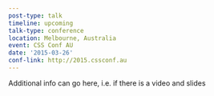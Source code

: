```yaml
---
post-type: talk
timeline: upcoming
talk-type: conference
location: Melbourne, Australia
event: CSS Conf AU
date: '2015-03-26'
conf-link: http://2015.cssconf.au
---
```


Additional info can go here, i.e. if there is a video and slides